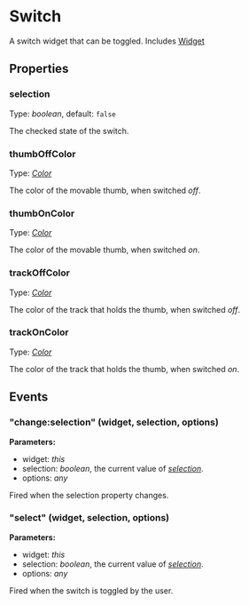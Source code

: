 ---
---
# Switch

A switch widget that can be toggled.
Includes [Widget](Widget.md)

## Properties

### selection

Type: *boolean*, default: `false`

The checked state of the switch.

### thumbOffColor

Type: *[Color](../types.md#color)*

The color of the movable thumb, when switched *off*.

### thumbOnColor

Type: *[Color](../types.md#color)*

The color of the movable thumb, when switched *on*.

### trackOffColor

Type: *[Color](../types.md#color)*

The color of the track that holds the thumb, when switched *off*.

### trackOnColor

Type: *[Color](../types.md#color)*

The color of the track that holds the thumb, when switched *on*.


## Events

### "change:selection" (widget, selection, options)

**Parameters:** 

- widget: *this*
- selection: *boolean*, the current value of *[selection](#selection)*.
- options: *any*

Fired when the selection property changes.


### "select" (widget, selection, options)

**Parameters:** 

- widget: *this*
- selection: *boolean*, the current value of *[selection](#selection)*.
- options: *any*

Fired when the switch is toggled by the user.


